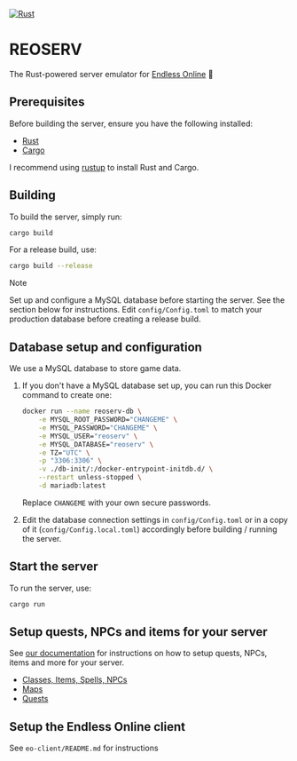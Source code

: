 [![Rust](https://github.com/sorokya/reoserv/actions/workflows/rust.yml/badge.svg?branch=master)](https://github.com/sorokya/reoserv/actions/workflows/rust.yml)

# REOSERV

The Rust-powered server emulator for [Endless Online](https://endless-online.com) 🦀

## Prerequisites

Before building the server, ensure you have the following installed:

- [Rust](https://www.rust-lang.org/)
- [Cargo](https://doc.rust-lang.org/cargo/appendix/glossary.html#cargo)

I recommend using [rustup](https://rustup.rs/) to install Rust and Cargo.

## Building

To build the server, simply run:

```sh
cargo build
```

For a release build, use:

```sh
cargo build --release
```

> [!NOTE]
> Set up and configure a MySQL database before starting the server. See the section below for instructions.
> Edit `config/Config.toml` to match your production database before creating a release build.

## Database setup and configuration

We use a MySQL database to store game data.

1. If you don't have a MySQL database set up, you can run this Docker command to create one:
    ```sh
    docker run --name reoserv-db \
        -e MYSQL_ROOT_PASSWORD="CHANGEME" \
        -e MYSQL_PASSWORD="CHANGEME" \
        -e MYSQL_USER="reoserv" \
        -e MYSQL_DATABASE="reoserv" \
        -e TZ="UTC" \
        -p "3306:3306" \
        -v ./db-init/:/docker-entrypoint-initdb.d/ \
        --restart unless-stopped \
        -d mariadb:latest
    ```
    Replace `CHANGEME` with your own secure passwords.

2. Edit the database connection settings in `config/Config.toml` or in a copy of it (`config/Config.local.toml`) accordingly before building / running the server.

## Start the server

To run the server, use:

```sh
cargo run
```

## Setup quests, NPCs and items for your server

See [our documentation](https://reoserv.net/docs) for instructions on how to setup quests, NPCs, items and more for your server.

- [Classes, Items, Spells, NPCs](https://reoserv.net/docs/pubs)
- [Maps](https://reoserv.net/docs/maps)
- [Quests](https://reoserv.net/docs/quests)

## Setup the Endless Online client

See `eo-client/README.md` for instructions
